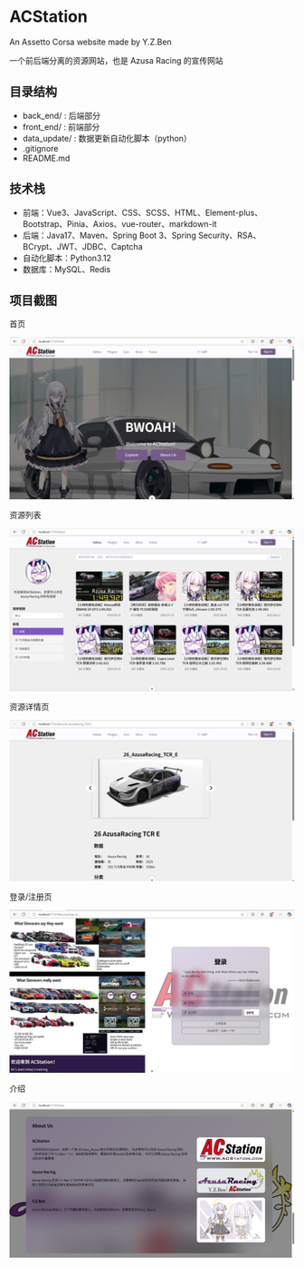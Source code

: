 # ACStation

An Assetto Corsa website made by Y.Z.Ben

一个前后端分离的资源网站，也是 Azusa Racing 的宣传网站

## 目录结构

* back_end/ : 后端部分
* front_end/ : 前端部分
* data_update/ : 数据更新自动化脚本（python）
* .gitignore
* README.md

## 技术栈

* 前端：Vue3、JavaScript、CSS、SCSS、HTML、Element-plus、Bootstrap、Pinia、Axios、vue-router、markdown-it
* 后端：Java17、Maven、Spring Boot 3、Spring Security、RSA、BCrypt、JWT、JDBC、Captcha
* 自动化脚本：Python3.12
* 数据库：MySQL、Redis

## 项目截图

首页

![1760376020657](README.assets/1760376020657.png)



资源列表

![1760376036121](README.assets/1760376036121.png)



资源详情页

![1760376083478](README.assets/1760376083478.png)



登录/注册页

![1760376148047](README.assets/1760376148047.png)



介绍

![1760376200804](README.assets/1760376200804.png)